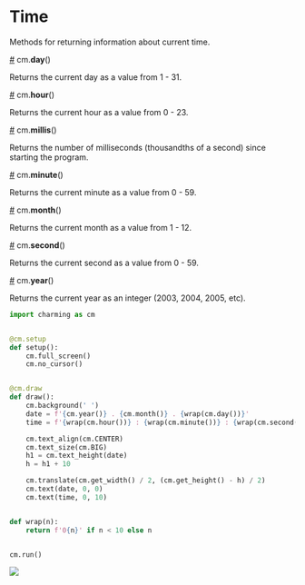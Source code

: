 # Time

Methods for returning information about current time.

<a name="day" href="#day">#</a> cm.**day**()

Returns the current day as a value from 1 - 31.

<a name="hour" href="#hour">#</a> cm.**hour**()

Returns the current hour as a value from 0 - 23.

<a name="millis" href="#millis">#</a> cm.**millis**()

Returns the number of milliseconds (thousandths of a second) since starting the program.

<a name="minute" href="#minute">#</a> cm.**minute**()

Returns the current minute as a value from 0 - 59.

<a name="month" href="#month">#</a> cm.**month**()

Returns the current month as a value from 1 - 12.

<a name="second" href="#second">#</a> cm.**second**()

Returns the current second as a value from 0 - 59.

<a name="year" href="#year">#</a> cm.**year**()

Returns the current year as an integer (2003, 2004, 2005, etc).
  
```py
import charming as cm


@cm.setup
def setup():
    cm.full_screen()
    cm.no_cursor()


@cm.draw
def draw():
    cm.background(' ')
    date = f'{cm.year()} . {cm.month()} . {wrap(cm.day())}'
    time = f'{wrap(cm.hour())} : {wrap(cm.minute())} : {wrap(cm.second())}'

    cm.text_align(cm.CENTER)
    cm.text_size(cm.BIG)
    h1 = cm.text_height(date)
    h = h1 + 10

    cm.translate(cm.get_width() / 2, (cm.get_height() - h) / 2)
    cm.text(date, 0, 0)
    cm.text(time, 0, 10)


def wrap(n):
    return f'0{n}' if n < 10 else n


cm.run()
```

<img src="https://raw.githubusercontent.com/gh2hq/public-files/master/test_time.gif" />
